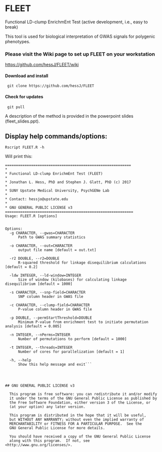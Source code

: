 # FLEET
Functional LD-clump EnrichmEnt Test (active development, i.e., easy to break)

This tool is used for biological interpretation of GWAS signals for polygenic phenotypes. 

### Please visit the Wiki page to set up FLEET on your workstation
https://github.com/hessJ/FLEET/wiki

#### Download and install

     git clone https://github.com/hessJ/FLEET

#### Check for updates

     git pull

A description of the method is provided in the powerpoint slides (fleet_slides.ppt).

## Display help commands/options:

    Rscript FLEET.R -h
  
  Will print this: 
  
  ```  
  ==========================================================
  *
  * Functional LD-clump EnrichmEnt Test (FLEET)
  *
  * Jonathan L. Hess, PhD and Stephen J. Glatt, PhD (c) 2017
  *
  * SUNY Upstate Medical University, PsychGENe Lab
  *
  * Contact: hessjo@upstate.edu
  *
  * GNU GENERAL PUBLIC LICENSE v3
  ===========================================================
Usage: FLEET.R [options]


Options:
	-g CHARACTER, --gwas=CHARACTER
		Path to GWAS summary statistics

	-o CHARACTER, --out=CHARACTER
		output file name [default = out.txt]

	-r2 DOUBLE, --r2=DOUBLE
		R-squared threshold for linkage disequilibrium calculations [default = 0.2]

	-ldw INTEGER, --ld-window=INTEGER
		Size of window (kilobases) for calculating linkage disequilibrium [default = 1000]

	-s CHARACTER, --snp-field=CHARACTER
		SNP column header in GWAS file

	-c CHARACTER, --clump-field=CHARACTER
		P-value column header in GWAS file

	-p DOUBLE, --permStartThreshold=DOUBLE
		Minimum P-value from enrichment test to initiate permutation analysis [default = 0.005]

	-n INTEGER, --nPerms=INTEGER
		Number of permutations to perform [default = 1000]

	-t INTEGER, --threads=INTEGER
		Number of cores for parallelization [default = 1]

	-h, --help
		Show this help message and exit```




## GNU GENERAL PUBLIC LICENSE v3

    This program is free software: you can redistribute it and/or modify
    it under the terms of the GNU General Public License as published by
    the Free Software Foundation, either version 3 of the License, or
    (at your option) any later version.

    This program is distributed in the hope that it will be useful,
    but WITHOUT ANY WARRANTY; without even the implied warranty of
    MERCHANTABILITY or FITNESS FOR A PARTICULAR PURPOSE.  See the
    GNU General Public License for more details.

    You should have received a copy of the GNU General Public License
    along with this program.  If not, see <http://www.gnu.org/licenses/>.
